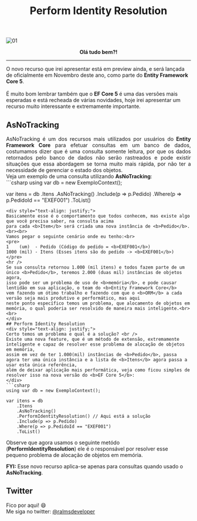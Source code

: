 ﻿---
title: "Perform Identity Resolution"
comments: true
excerpt_separator: "Ler mais"
toc: true
toc_label: "Tópicos"
categories:
  - EF5
  - EntityFrameworkCore
---

![01]({{site.url}}{{site.baseurl}}/assets/images/ef5identityresolution/EF5_PerformIdentityResolution.png)

<center><strong>Olá tudo bem?!</strong></center>
<hr /> 
<div class="notice--warning">
O novo recurso que irei apresentar está em preview ainda, e será lançada de oficialmente em Novembro deste ano, como parte do <b>Entity Framework Core 5</b>.
<br><br>
É muito bom lembrar também que o <b>EF Core 5</b> é uma das versões mais esperadas e está recheada de várias novidades, hoje irei apresentar um recurso muito interessante e extremamente importante.
</div> 

## AsNoTracking
<div style="text-align: justify;">
AsNoTracking é um dos recursos mais utilizados por usuários do <b>Entity Framework Core</b> para efetuar consultas em um 
banco de dados, costumamos dizer que é uma consulta somente leitura, por que os dados retornados pelo banco de dados não 
serão rastreados e pode existir situações que essa abordagem se torna muito mais rápida, por não ter a necessidade de 
gerenciar o estado dos objetos.
<br />
Veja um exemplo de uma consulta utilizando <b>AsNoTracking</b>:
</div>
```csharp
using var db = new ExemploContext();

var itens = db
    .Itens
    .AsNoTracking()
    .Include(p => p.Pedido)
    .Where(p => p.PedidoId == "EXEF001")
    .ToList()
```
<div style="text-align: justify;">
Basicamente esse é o comportamento que todos conhecem, mas existe algo que você precisa saber, na consulta acima
para cada <b>Item</b> será criada uma nova instância de <b>Pedido</b>.<br><br>
Vamos pegar o seguinte cenário onde eu tenho:<br>
<pre>
1    (um)  - Pedido (Código do pedido = <b>EXEF001</b>)
1000 (mil) - Itens (Esses itens são do pedido -> <b>EXEF001</b>)
</pre>
<hr />
Se sua consulta retornou 1.000 (mil itens) e todos fazem parte de um único <b>Pedido</b>, teremos 2.000 (duas mil) instâncias de objetos agora, 
isso pode ser um problema de uso de <b>memória</b>, e pode causar lentidão em sua aplicação, o team do <b>Entity Framework Core</b> 
vem fazendo um ótimo trabalho e fazendo com que o <b>ORM</b> a cada versão seja mais produtivo e performático, mas aqui
neste ponto específico temos um problema, que alocamento de objetos em memória, o qual poderia ser resolvido de maneira mais inteligente.<br><br>
</div>
## Perform Identity Resolution
<div style="text-align: justify;">
Certo temos um problema e qual é a solução? <br />
Existe uma nova feature, que é um método de extensão, extremamente inteligente e capaz de resolver esse problema de alocação de objetos em memória,
assim em vez de ter 1.000(mil) instâncias de <b>Pedido</b>, passa agora ter uma única instância e a lista de <b>Itens</b> agora passa a usar esta única referência, 
além de deixar aplicação mais performática, veja como ficou simples de resolver isso na nova versão do <b>EF Core 5</b>:
</div>
```csharp
using var db = new ExemploContext();

var itens = db
    .Itens
    .AsNoTracking()
    .PerformIdentityResolution() // Aqui está a solução
    .Include(p => p.Pedido)
    .Where(p => p.PedidoId == "EXEF001")
    .ToList()
```
Observe que agora usamos o seguinte metódo (<b>PerformIdentityResolution</b>) ele é o responsável por resolver esse pequeno problema de alocação de objetos em memória.

<div class="notice--warning">
<b>FYI:</b> Esse novo recurso aplica-se apenas para consultas quando usado o <b>AsNoTracking</b>.
</div> 

## Twitter
<div class="notice--info">
 Fico por aqui! 😄 <br />
 Me siga no twitter: <a alt="" href="https://twitter.com/RalmsDeveloper">@ralmsdeveloper</a><br />
</div> 

<br>
